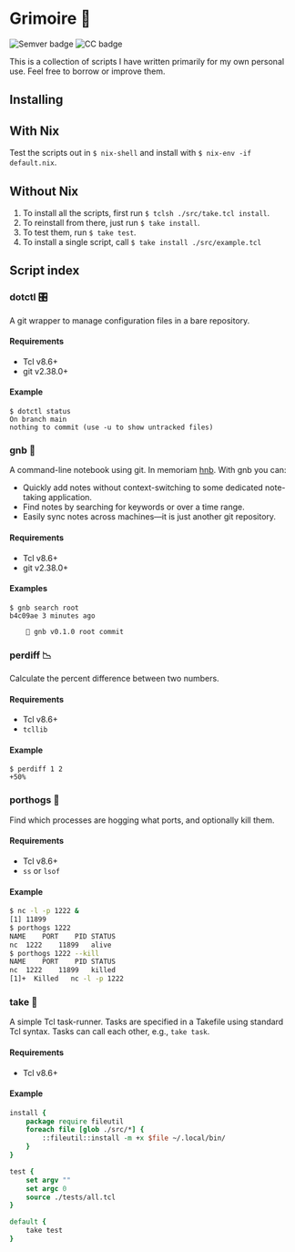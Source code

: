 # Grimoire 📖
![Semver badge](https://flat.badgen.net/badge/semantic%20versioning/2.0.0/blue)
![CC badge](https://flat.badgen.net/badge/conventional%20commits/1.0.0/blue)

This is a collection of scripts I have written primarily for
my own personal use. Feel free to borrow or improve them.

## Installing
## With Nix
Test the scripts out in `$ nix-shell` and install with
`$ nix-env -if default.nix`.

## Without Nix
1. To install all the scripts, first run `$ tclsh ./src/take.tcl install`.
2. To reinstall from there, just run `$ take install`.
3. To test them, run `$ take test`.
4. To install a single script, call `$ take install ./src/example.tcl`

## Script index
### dotctl 🎛️
A git wrapper to manage configuration files in a bare repository.

#### Requirements
- Tcl v8.6+
- git v2.38.0+

#### Example
```fish
$ dotctl status
On branch main
nothing to commit (use -u to show untracked files)
```
### gnb 📓
A command-line notebook using git. In memoriam
[hnb](https://hnb.sourceforge.net/). With gnb you can:
- Quickly add notes without context-switching to some dedicated
  note-taking application.
- Find notes by searching for keywords or over a time range.
- Easily sync notes across machines—it is just another git repository.

#### Requirements
- Tcl v8.6+
- git v2.38.0+

#### Examples
```fish
$ gnb search root
b4c09ae 3 minutes ago

    📓 gnb v0.1.0 root commit 
```

### perdiff 📉
Calculate the percent difference between two numbers.

#### Requirements
- Tcl v8.6+
- `tcllib`

#### Example
```fish
$ perdiff 1 2
+50%
```

### porthogs 🐷
Find which processes are hogging what ports, and optionally kill them.

#### Requirements
- Tcl v8.6+
- `ss` or `lsof`

#### Example
```bash
$ nc -l -p 1222 &
[1] 11899
$ porthogs 1222
NAME	PORT	PID	STATUS
nc	1222	11899	alive
$ porthogs 1222 --kill
NAME	PORT	PID	STATUS
nc	1222	11899	killed
[1]+  Killed   nc -l -p 1222
```

### take 🥡
A simple Tcl task-runner. Tasks are specified in a Takefile using standard
Tcl syntax. Tasks can call each other, e.g., `take task`.

#### Requirements
- Tcl v8.6+

#### Example
```tcl
install {
    package require fileutil
    foreach file [glob ./src/*] {
        ::fileutil::install -m +x $file ~/.local/bin/
    }
}

test {
    set argv ""
    set argc 0
    source ./tests/all.tcl
}

default {
    take test
}
```

